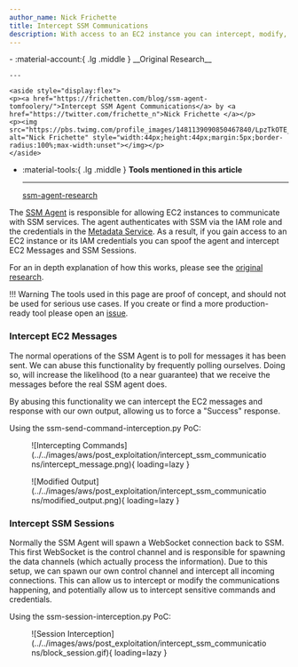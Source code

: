 ```yaml
---
author_name: Nick Frichette
title: Intercept SSM Communications
description: With access to an EC2 instance you can intercept, modify, and spoof SSM communications.
---
```


<div class="grid cards" markdown>
-   :material-account:{ .lg .middle } __Original Research__

    ---

    <aside style="display:flex">
    <p><a href="https://frichetten.com/blog/ssm-agent-tomfoolery/">Intercept SSM Agent Communications</a> by <a href="https://twitter.com/frichette_n">Nick Frichette </a></p>
    <p><img src="https://pbs.twimg.com/profile_images/1481139090850467840/LpzTkOTE_400x400.jpg" alt="Nick Frichette" style="width:44px;height:44px;margin:5px;border-radius:100%;max-width:unset"></img></p>
    </aside>

-   :material-tools:{ .lg .middle } __Tools mentioned in this article__

    ---

    [ssm-agent-research](https://github.com/Frichetten/ssm-agent-research)
</div>

The [SSM Agent](https://github.com/aws/amazon-ssm-agent) is responsible for allowing EC2 instances to communicate with SSM services. The agent authenticates with SSM via the IAM role and the credentials in the [Metadata Service](https://hackingthe.cloud/aws/general-knowledge/intro_metadata_service/). As a result, if you gain access to an EC2 instance or its IAM credentials you can spoof the agent and intercept EC2 Messages and SSM Sessions.

For an in depth explanation of how this works, please see the [original research](https://frichetten.com/blog/ssm-agent-tomfoolery/). 

!!! Warning
    The tools used in this page are proof of concept, and should not be used for serious use cases. If you create or find a more production-ready tool please open an [issue](https://github.com/Hacking-the-Cloud/hackingthe.cloud/issues).

### Intercept EC2 Messages
The normal operations of the SSM Agent is to poll for messages it has been sent. We can abuse this functionality by frequently polling ourselves. Doing so, will increase the likelihood (to a near guarantee) that we receive the messages before the real SSM agent does.

By abusing this functionality we can intercept the EC2 messages and response with our own output, allowing us to force a "Success" response.

Using the ssm-send-command-interception.py PoC:

<figure markdown>
  ![Intercepting Commands](../../images/aws/post_exploitation/intercept_ssm_communications/intercept_message.png){ loading=lazy }
</figure>

<figure markdown>
  ![Modified Output](../../images/aws/post_exploitation/intercept_ssm_communications/modified_output.png){ loading=lazy }
</figure>

### Intercept SSM Sessions
Normally the SSM Agent will spawn a WebSocket connection back to SSM. This first WebSocket is the control channel and is responsible for spawning the data channels (which actually process the information). Due to this setup, we can spawn our own control channel and intercept all incoming connections. This can allow us to intercept or modify the communications happening, and potentially allow us to intercept sensitive commands and credentials.

Using the ssm-session-interception.py PoC:

<figure markdown>
  ![Session Interception](../../images/aws/post_exploitation/intercept_ssm_communications/block_session.gif){ loading=lazy }
</figure>